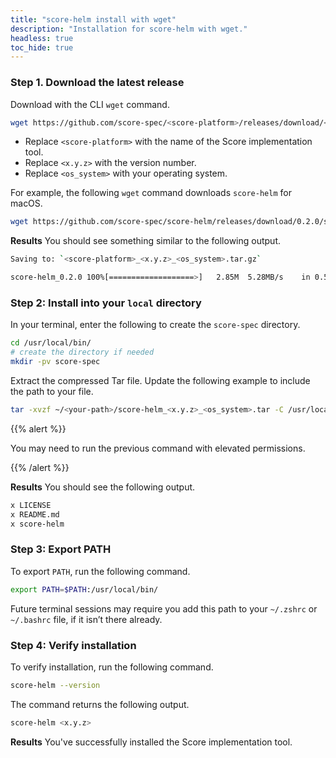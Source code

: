 ```yaml
---
title: "score-helm install with wget"
description: "Installation for score-helm with wget."
headless: true
toc_hide: true
---
```


### Step 1. Download the latest release

Download with the CLI `wget` command.

```bash
wget https://github.com/score-spec/<score-platform>/releases/download/<x.y.z>/<score-platform>_<x.y.z>_<os_system>.tar.gz
```

- Replace `<score-platform>` with the name of the Score implementation tool.
- Replace `<x.y.z>` with the version number.
- Replace `<os_system>` with your operating system.

For example, the following `wget` command downloads `score-helm` for macOS.

```bash
wget https://github.com/score-spec/score-helm/releases/download/0.2.0/score-helm_0.2.0_darwin_arm64.tar.gz
```

**Results** You should see something similar to the following output.

```bash
Saving to: `<score-platform>_<x.y.z>_<os_system>.tar.gz`

score-helm_0.2.0 100%[===================>]   2.85M  5.28MB/s    in 0.5s
```

### Step 2: Install into your `local` directory

In your terminal, enter the following to create the `score-spec` directory.

```bash
cd /usr/local/bin/
# create the directory if needed
mkdir -pv score-spec
```

Extract the compressed Tar file.
Update the following example to include the path to your file.

```bash
tar -xvzf ~/<your-path>/score-helm_<x.y.z>_<os_system>.tar -C /usr/local/bin/
```

{{% alert %}}

You may need to run the previous command with elevated permissions.

{{% /alert %}}

**Results** You should see the following output.

```bash
x LICENSE
x README.md
x score-helm
```

### Step 3: Export PATH

To export `PATH`, run the following command.

```bash
export PATH=$PATH:/usr/local/bin/
```

Future terminal sessions may require you add this path to your `~/.zshrc` or `~/.bashrc` file, if it isn’t there already.

### Step 4: Verify installation

To verify installation, run the following command.

```bash
score-helm --version
```

The command returns the following output.

```bash
score-helm <x.y.z>
```

**Results** You've successfully installed the Score implementation tool.
